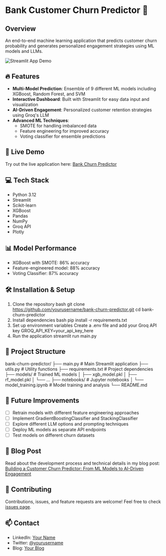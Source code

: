 # Bank Customer Churn Predictor 🏦

## Overview
An end-to-end machine learning application that predicts customer churn probability and generates personalized engagement strategies using ML models and LLMs.

![Streamlit App Demo](path_to_your_demo_gif.gif)

## 🔥 Features
- **Multi-Model Prediction**: Ensemble of 9 different ML models including XGBoost, Random Forest, and SVM
- **Interactive Dashboard**: Built with Streamlit for easy data input and visualization
- **AI-Driven Engagement**: Personalized customer retention strategies using Groq's LLM
- **Advanced ML Techniques**: 
  - SMOTE for handling imbalanced data
  - Feature engineering for improved accuracy
  - Voting classifier for ensemble predictions

## 🚀 Live Demo
Try out the live application here: [Bank Churn Predictor](https://bank-churn-predictor.streamlit.app)

## 💻 Tech Stack
- Python 3.12
- Streamlit
- Scikit-learn
- XGBoost
- Pandas
- NumPy
- Groq API
- Plotly

## 📊 Model Performance
- XGBoost with SMOTE: 86% accuracy
- Feature-engineered model: 88% accuracy
- Voting Classifier: 87% accuracy

## 🛠️ Installation & Setup

1. Clone the repository
  bash
  git clone https://github.com/yourusername/bank-churn-predictor.git
  cd bank-churn-predictor
2. Install dependencies
  bash
  pip install -r requirements.txt
3. Set up environment variables
  Create a .env file and add your Groq API key
  GROQ_API_KEY=your_api_key_here
4. Run the application
  streamlit run main.py

## 📁 Project Structure
bank-churn-predictor/
├── main.py # Main Streamlit application
├── utils.py # Utility functions
├── requirements.txt # Project dependencies
├── models/ # Trained ML models
│ ├── xgb_model.pkl
│ ├── rf_model.pkl
│ └── ...
├── notebooks/ # Jupyter notebooks
│ └── model_training.ipynb # Model training and analysis
└── README.md

## 🔮 Future Improvements
- [ ] Retrain models with different feature engineering approaches
- [ ] Implement GradientBoostingClassifier and StackingClassifier
- [ ] Explore different LLM options and prompting techniques
- [ ] Deploy ML models as separate API endpoints
- [ ] Test models on different churn datasets

## 📝 Blog Post
Read about the development process and technical details in my blog post: [Building a Customer Churn Predictor: From ML Models to AI-Driven Engagement](your_blog_post_link)

## 🤝 Contributing
Contributions, issues, and feature requests are welcome! Feel free to check [issues page](link_to_issues).

## 📫 Contact
- LinkedIn: [Your Name](your_linkedin_profile)
- Twitter: [@yourusername](your_twitter_profile)
- Blog: [Your Blog](your_blog_url)

